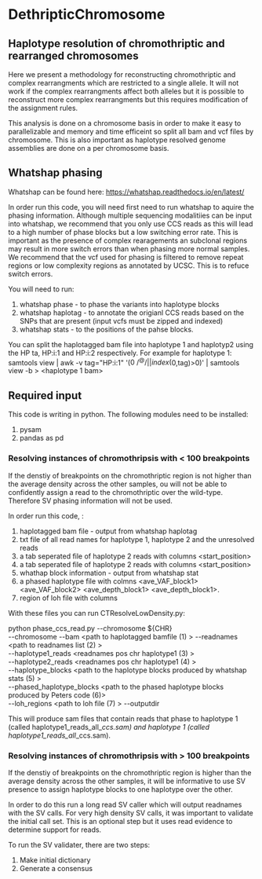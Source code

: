 # DethripticChromosome
## Haplotype resolution of chromothriptic and rearranged chromosomes 

Here we present a methodology for reconstructing chromothriptic and complex rearrangments which are restricted to a single allele. It will not work if the complex rearrangments affect both alleles but it is possible to reconstruct more complex rearrangments but this requires modification of the assignment rules. 

This analysis is done on a chromosome basis in order to make it easy to parallelizable and memory and time efficeint so split all bam and vcf files by chromosome. This is also important as haplotype resolved genome assemblies are done on a per chromosome basis.

## Whatshap phasing 

Whatshap can be found here: https://whatshap.readthedocs.io/en/latest/ 

In order run this code, you will need first need to run whatshap to aquire the phasing information. Although multiple sequencing modalitiies can be input into whatshap, we recommend that you only use CCS reads as this will lead to a high number of phase blocks but a low switching error rate. This is important as the presence of complex rearagements an subclonal regions may result in more switch errors than when phasing more normal samples. We recommend that the vcf used for phasing is filtered to remove repeat regions or low complexity regions as annotated by UCSC. This is to refuce switch errors.

You will need to run: 

1) whatshap phase - to phase the variants into haplotype blocks
2) whatshap haplotag - to annotate the origianl CCS reads based on the SNPs that are present (input vcfs must be zipped and indexed)
3) whatshap stats - to the positions of the pahse blocks. 

You can split the haplotagged bam file into haplotype 1 and haplotyp2 using the HP ta, HP:i:1 and HP:i:2 respectively. For example for haplotype 1:
samtools view <haplotagged file> | awk -v tag="HP:i:1" '($0 ~ /^@/ || index($0,tag)>0)' | samtools view -b > <haplotype 1 bam> 
  

## Required input
  
This code is writing in python. The following modules need to be installed:

1) pysam 
2) pandas as pd  
  
### Resolving instances of chromothripsis with < 100 breakpoints 

If the denstiy of breakpoints on the chromothriptic region is not higher than the average density across the other samples, ou will not be able to confidently assign a read to the chromothriptic over the wild-type. Therefore SV phasing information will not be used. 

In order run this code, :

1) haplotagged bam file - output from whatshap haplotag
2) txt file of all read names for haplotype 1, haplotype 2 and the unresolved reads
3) a tab seperated file of haplotype 2 reads with columns <readname> <chr> <start_position>
4) a tab seperated file of haplotype 2 reads with columns <readname> <chr> <start_position>
5) whathap block information - output from whatshap stat
6) a phased haplotype file with colmns <chr> <Haplotype start> <Number of SNPs> <ave_VAF_block1> <ave_VAF_block2> <ave_depth_block1> <ave_depth_block1>.
7) region of loh file with columns <chr> <start> <end>

With these files you can run CTResolveLowDensity.py:
  

python phase_ccs_read.py --chromosome ${CHR} \
  --chromosome <chromosome>
  --bam <path to haplotagged bamfile (1) >
  --readnames <path to readnames list (2) > \
  --haplotype1_reads <readnames pos chr haplotype1 (3) > \
  --haplotype2_reads <readnames pos chr haplotype1 (4) > \
  --haplotype_blocks  <path to the haplotype blocks produced by whatshap stats (5) > \
  --phased_haplotype_blocks <path to the phased haplotype blocks produced by Peters code (6)>  \
  --loh_regions <path to loh file (7) >
  --outputdir <path to the output directory>

This will produce sam files that contain reads that phase to haplotype 1 (called haplotype1_reads_all_<chromosome>_ccs.sam) and haplotype 1 (called haplotype1_reads_all_<chromosome>_ccs.sam).
  
  
### Resolving instances of chromothripsis with > 100 breakpoints 

If the denstiy of breakpoints on the chromothriptic region is higher than the average density across the other samples, it will be informative to use SV presence to assign haplotype blocks to one haplotype over the other. 

In order to do this run a long read SV caller which will output readnames with the SV calls. For very high density SV calls, it was important to validate the initial call set. This is an optional step but it uses read evidence to determine support for reads. 
  
To run the SV validater, there are two steps:

1) Make initial dictionary
2) Generate a consensus
  
  
  



